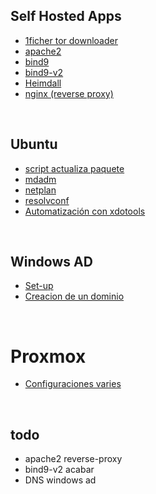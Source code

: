 ## Self Hosted Apps

* [1ficher tor downloader](./Self-Hosted-Apps/1fichier-downloader-tor/1fichier-downloader-tor.md)
* [apache2](./Self-Hosted-Apps/apache2/apache2.md)
* [bind9](./Self-Hosted-Apps/bind9/bind9install.md)
* [bind9-v2](./Self-Hosted-Apps/bind9_2/bind9.md)
* [Heimdall](./Self-Hosted-Apps/Heimdall/Heimdallinstall.md)
* [nginx (reverse proxy)](./Self-Hosted-Apps/nginx/nginx-ReverseProxy/NginxReverseProxy.md)

<br>

## Ubuntu

* [script actualiza paquete](./Ubuntu/actualitza-paquet-script/apt-Test.sh)
* [mdadm](./Ubuntu/mdadm/mdadmRaidsUbuntu22.md)
* [netplan](./Ubuntu/netplan/netplan.md)
* [resolvconf](./Ubuntu/resolv-conf/resolvconf.md)
* [Automatización con xdotools](./Ubuntu/script-xdotool/xdotool.md)

<br>

## Windows AD

* [Set-up](./WindowsAD/windowsADsetup.md)
* [Creacion de un dominio](./WindowsAD)

<br>

# Proxmox

* [Configuraciones varies](./proxmox/proxmox.md)

<br>

## todo

* apache2 reverse-proxy
* bind9-v2 acabar
* DNS windows ad
